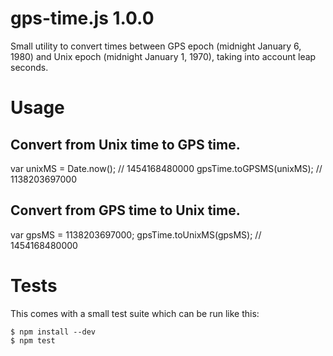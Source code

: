 # gps-time.js 1.0.0
Small utility to convert times between GPS epoch (midnight January 6, 1980) and Unix epoch (midnight January 1, 1970), taking into account leap seconds.

# Usage

## Convert from Unix time to GPS time.
var unixMS = Date.now();  // 1454168480000
gpsTime.toGPSMS(unixMS);  // 1138203697000


## Convert from GPS time to Unix time.
var gpsMS = 1138203697000;
gpsTime.toUnixMS(gpsMS);  // 1454168480000


# Tests
This comes with a small test suite which can be run like this:

```
$ npm install --dev
$ npm test
```